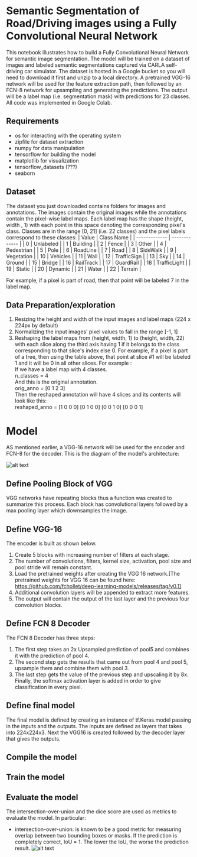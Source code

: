 # Semantic Segmentation of Road/Driving images using a Fully Convolutional Neural Network
This notebook illustrates how to build a Fully Convolutional Neural Network for semantic image segmentation.
The model will be trained on a dataset of images and labeled semantic segmentations captured via CARLA self-driving car simulator. The dataset is hosted in a Google bucket so you will need to download it first and unzip to a local directory.
A pretrained VGG-16 network will be used for the feature extraction path, then followed by an FCN-8 network for upsampling and generating the predictions. 
The output will be a label map (i.e. segmentation mask) with predictions for 23 classes. All code was implemented in Google Colab.

## Requirements
* os for interacting with the operating system
* zipfile for dataset extraction
* numpy for data manipulation
* tensorflow for building the model 
* matplotlib for visualization
* tensorflow_datasets (???)
* seaborn
## Dataset
The dataset you just downloaded contains folders for images and annotations. The images contain the original images while the annotations contain the pixel-wise label maps. Each label map has the shape (height, width , 1) with each point in this space denoting the corresponding pixel's class. Classes are in the range [0, 21] (i.e. 22 classes) and the pixel labels correspond to these classes:
| Value         | Class Name |
| ------------- | ------------- |
| 0             | Unlabeled  |
| 1             | Building  |
| 2             | Fence  |
| 3             | Other  |
| 4             | Pedestrian  |
| 5             | Pole  |
| 6             | RoadLine  |
| 7             | Road  |
| 8             | SideWalk  |
| 9             | Vegetation  |
| 10            | Vehicles  |
| 11            | Wall  |
| 12            | TrafficSign  |
| 13            | Sky  |
| 14            | Ground  |
| 15            | Bridge  |
| 16            | RailTrack  |
| 17            | GuardRail  |
| 18            | TrafficLight  |
| 19            | Static  |
| 20            | Dynamic  |
| 21            | Water  |
| 22            | Terrain  |

For example, if a pixel is part of road, then that point will be labeled 7 in the label map.

## Data Preparation/exploration
1. Resizing the height and width of the input images and label maps (224 x 224px by default)
2. Normalizing the input images' pixel values to fall in the range [-1, 1]
3. Reshaping the label maps from (height, width, 1) to (height, width, 22) with each slice along the third axis having 1 if it belongs to the class corresponding to that slice's index else 0. For example, if a pixel is part of a tree, then using the table above, that point at slice #1 will be labeled 1 and it will be 0 in all other slices. 
For example : <br/>
If we have a label map with 4 classes. <br/>
n_classes = 4 <br/>
And this is the original annotation. <br/>
orig_anno = [0 1 2 3] <br/>
Then the reshaped annotation will have 4 slices and its contents will look like this: <br/>
reshaped_anno = [1 0 0 0] [0 1 0 0] [0 0 1 0] [0 0 0 1]

# Model
AS mentioned earlier, a VGG-16 network will be used for the encoder and FCN-8 for the decoder. This is the diagram of the model's architecture:

![alt text](https://github.com/LiaBaou/Semantic-Segmentation-of-Road-driving-images-using-a-Fully-Convolutional-Neural-Network/blob/main/fcn8.png)

## Define Pooling Block of VGG
VGG networks have repeating blocks thus a function was created to summarize this process. Each block has convolutional layers followed by a max pooling layer which downsamples the image.

## Define VGG-16

The encoder is built as shown below.

   1. Create 5 blocks with increasing number of filters at each stage.
   2. The number of convolutions, filters, kernel size, activation, pool size and pool stride will remain constant.
   3. Load the pretrained weights after creating the VGG 16 network.[The pretrained weights for VGG 16 can be found here: 
      https://github.com/fchollet/deep-learning-models/releases/tag/v0.1]
   5. Additional convolution layers will be appended to extract more features.
   6. The output will contain the output of the last layer and the previous four convolution blocks.

## Define FCN 8 Decoder
The FCN 8 Decoder has three steps:
1. The first step takes an 2x Upsampled prediction of pool5 and combines it with the prediction of pool 4.
2. The second step gets the results that came out from pool 4 and pool 5, upsample them and combine them with pool 3.  
3. The last step gets the value of the previous step and upscaling it by 8x.
Finally, the softmax activation layer is added in order to give classification in every pixel.
## Define final model
The final model is defined by creating an instance of tf.Keras.model passing in the inputs and the outputs.
The inputs are defined as layers that takes into 224x224x3. Next the VGG16 is created followed by the decoder layer that gives the outputs.
## Compile the model
## Train the model

## Evaluate the model
The intersection-over-union and the dice score are used as metrics to evaluate the model. In particular:
* intersection-over-union: is known to be a good metric for measuring overlap between two bounding boxes or masks. If the prediction is completely correct, IoU = 1. The lower the IoU, the worse the prediction result.
![alt text](https://miro.medium.com/max/3000/1*kK0G-BmCqigHrc1rXs7tYQ.jpeg)
